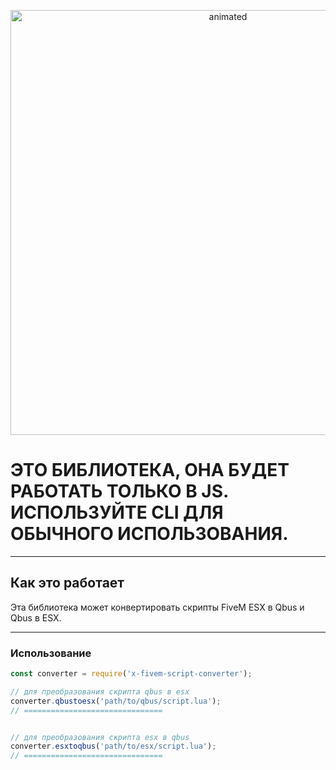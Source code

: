 <p align="center">
  <img src="https://i.postimg.cc/RZWZWpVv/standard.gif" alt="animated" width="680" heigth="240"/>
</p>


# ЭТО БИБЛИОТЕКА, ОНА БУДЕТ РАБОТАТЬ ТОЛЬКО В JS. ИСПОЛЬЗУЙТЕ CLI ДЛЯ ОБЫЧНОГО ИСПОЛЬЗОВАНИЯ.

---

## Как это работает

Эта библиотека может конвертировать скрипты FiveM ESX в Qbus и Qbus в ESX.

---

### Использование

```js
const converter = require('x-fivem-script-converter');

// для преобразования скрипта qbus в esx
converter.qbustoesx('path/to/qbus/script.lua');
// ===============================


// для преобразования скрипта esx в qbus
converter.esxtoqbus('path/to/esx/script.lua');
// ===============================
```